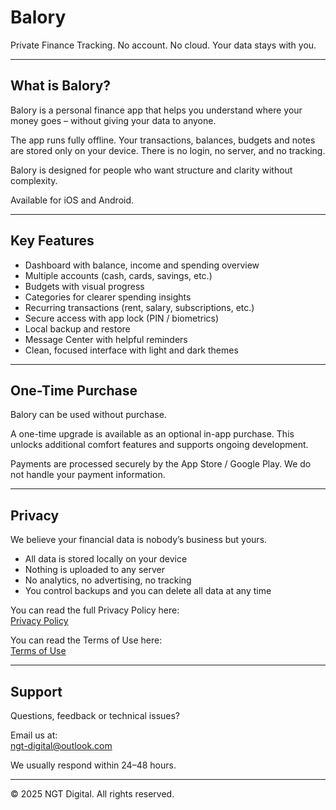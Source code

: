 # Balory

Private Finance Tracking. No account. No cloud. Your data stays with you.

---

## What is Balory?

Balory is a personal finance app that helps you understand where your money goes – without giving your data to anyone.

The app runs fully offline. Your transactions, balances, budgets and notes are stored only on your device. There is no login, no server, and no tracking.

Balory is designed for people who want structure and clarity without complexity.

Available for iOS and Android.

---

## Key Features

- Dashboard with balance, income and spending overview  
- Multiple accounts (cash, cards, savings, etc.)  
- Budgets with visual progress  
- Categories for clearer spending insights  
- Recurring transactions (rent, salary, subscriptions, etc.)  
- Secure access with app lock (PIN / biometrics)  
- Local backup and restore  
- Message Center with helpful reminders  
- Clean, focused interface with light and dark themes

---

## One-Time Purchase

Balory can be used without purchase.

A one-time upgrade is available as an optional in-app purchase. This unlocks additional comfort features and supports ongoing development.

Payments are processed securely by the App Store / Google Play. We do not handle your payment information.

---

## Privacy

We believe your financial data is nobody’s business but yours.

- All data is stored locally on your device  
- Nothing is uploaded to any server  
- No analytics, no advertising, no tracking  
- You control backups and you can delete all data at any time

You can read the full Privacy Policy here:  
[Privacy Policy](./privacy-policy.md)

You can read the Terms of Use here:  
[Terms of Use](./terms.md)

---

## Support

Questions, feedback or technical issues?

Email us at:  
ngt-digital@outlook.com

We usually respond within 24–48 hours.

---

© 2025 NGT Digital. All rights reserved.
